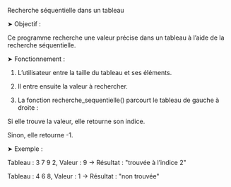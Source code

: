Recherche séquentielle dans un tableau

➤ Objectif :

Ce programme recherche une valeur précise dans un tableau à l’aide de la recherche séquentielle.

➤ Fonctionnement :

1. L’utilisateur entre la taille du tableau et ses éléments.


2. Il entre ensuite la valeur à rechercher.


3. La fonction recherche_sequentielle() parcourt le tableau de gauche à droite :

Si elle trouve la valeur, elle retourne son indice.

Sinon, elle retourne -1.




➤ Exemple :

Tableau : 3 7 9 2, Valeur : 9 → Résultat : "trouvée à l’indice 2"

Tableau : 4 6 8, Valeur : 1 → Résultat : "non trouvée"
